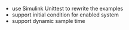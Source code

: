 * use Simulink Unittest to rewrite the examples
* support initial condition for enabled system
* support dynamic sample time